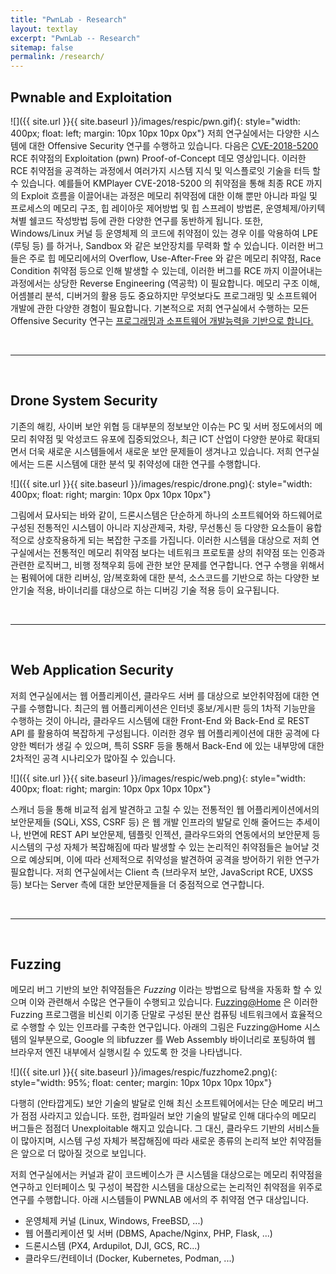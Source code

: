 ```yaml
---
title: "PwnLab - Research"
layout: textlay
excerpt: "PwnLab -- Research"
sitemap: false
permalink: /research/
---
```


## Pwnable and Exploitation

![]({{ site.url }}{{ site.baseurl }}/images/respic/pwn.gif){: style="width: 400px; float: left; margin: 10px 10px 10px 0px"}  저희 연구실에서는 다양한 시스템에 대한 Offensive Security 연구를 수행하고 있습니다. 다음은 [CVE-2018-5200](https://www.boho.or.kr/krcert/secNoticeView.do?bulletin_writing_sequence=30113) RCE 취약점의 Exploitation (pwn) Proof-of-Concept 데모 영상입니다. 이러한 RCE 취약점을 공격하는 과정에서 여러가지 시스템 지식 및 익스플로잇 기술을 터득 할 수 있습니다. 예를들어 KMPlayer CVE-2018-5200 의 취약점을 통해 최종 RCE 까지의 Exploit 흐름을 이끌어내는 과정은 
메모리 취약점에 대한 이해 뿐만 아니라 파일 및 프로세스의 메모리 구조, 힙 레이아웃 제어방법 및 힙 스프레이 방법론, 운영체제/아키텍쳐별 쉘코드 작성방법 등에 관한 다양한 연구를 동반하게 됩니다.
또한, Windows/Linux 커널 등 운영체제 의 코드에 취약점이 있는 경우 이를 악용하여 LPE (루팅 등) 를 하거나, Sandbox 와 같은 보안장치를 무력화 할 수 있습니다.
이러한 버그들은 주로 힙 메모리에서의 Overflow, Use-After-Free 와 같은 메모리 취약점, Race Condition 취약점 등으로 인해 발생할 수 있는데, 
이러한 버그를 RCE 까지 이끌어내는 과정에서는 상당한 Reverse Engineering (역공학) 이 필요합니다. 메모리 구조 이해, 어셈블리 분석, 디버거의 활용 등도 중요하지만 
무엇보다도 프로그래밍 및 소프트웨어 개발에 관한 다양한 경험이 필요합니다.
기본적으로 저희 연구실에서 수행하는 모든 Offensive Security 연구는 <U>프로그래밍과 소프트웨어 개발능력을 기반으로 합니다.</U> 

<br>
<hr>
<br>

## Drone System Security

기존의 해킹, 사이버 보안 위협 등 대부분의 정보보안 이슈는 PC 및 서버 정도에서의
메모리 취약점 및 악성코드 유포에 집중되었으나, 최근 ICT 산업이 다양한 분야로 확대되면서
더욱 새로운 시스템들에서 새로운 보안 문제들이 생겨나고 있습니다. 저희 연구실에서는
드론 시스템에 대한 분석 및 취약성에 대한 연구를 수행합니다. 

![]({{ site.url }}{{ site.baseurl }}/images/respic/drone.png){: style="width: 400px; float: right; margin: 10px 0px 10px 10px"}

그림에서 묘사되는 바와 같이, 드론시스템은 단순하게 하나의 소프트웨어와 하드웨어로 구성된 전통적인
시스템이 아니라 지상관제국, 차량, 무선통신 등 다양한 요소들이 융합적으로 상호작용하게 되는 복잡한
구조를 가집니다. 이러한 시스템을 대상으로 저희 연구실에서는 전통적인 메모리 취약점 보다는 네트워크 프로토콜 상의 취약점
또는 인증과 관련한 로직버그, 비행 정책우회 등에 관한 보안 문제를 연구합니다.
연구 수행을 위해서는 펌웨어에 대한 리버싱, 암/복호화에 대한 분석, 소스코드를 기반으로 하는 다양한
보안기술 적용, 바이너리를 대상으로 하는 디버깅 기술 적용 등이 요구됩니다.

<br>
<hr>
<br>

## Web Application Security

저희 연구실에서는 웹 어플리케이션, 클라우드 서버 를 대상으로 보안취약점에 대한 연구를 수행합니다.
최근의 웹 어플리케이션은 인터넷 홍보/게시판 등의 1차적 기능만을 수행하는 것이 아니라, 
클라우드 시스템에 대한 Front-End 와 Back-End 로 REST API 를 활용하여 복잡하게 구성됩니다. 
이러한 경우 웹 어플리케이션에 대한 공격에 다양한 벡터가 생길 수 있으며, 특히 SSRF 등을 통해서 Back-End 에 있는 
내부망에 대한 2차적인 공격 시나리오가 많아질 수 있습니다. 

![]({{ site.url }}{{ site.baseurl }}/images/respic/web.png){: style="width: 400px; float: right; margin: 10px 0px 10px 10px"}

스캐너 등을 통해 비교적 쉽게 발견하고 고칠 수 있는 전통적인 웹 어플리케이션에서의 보안문제들 (SQLi, XSS, CSRF 등) 은
웹 개발 인프라의 발달로 인해 줄어드는 추세이나, 반면에 REST API 보안문제, 템플릿 인젝션, 클라우드와의 연동에서의 보안문제 등 
시스템의 구성 자체가 복잡해짐에 따라 발생할 수 있는 논리적인 취약점들은 늘어날 것으로 예상되며, 이에 따라
선제적으로 취약성을 발견하여 공격을 방어하기 위한 연구가 필요합니다. 저희 연구실에서는 Client 측 (브라우저 보안, JavaScript RCE, UXSS 등)
보다는 Server 측에 대한 보안문제들을 더 중점적으로 연구합니다.


<br>
<hr>
<br>

## Fuzzing

메모리 버그 기반의 보안 취약점들은 <i>Fuzzing</i> 이라는 방법으로 탐색을 자동화 할 수 있으며 이와 관련해서 수많은
연구들이 수행되고 있습니다. [Fuzzing@Home](http://fuzzcoin.gtisc.gatech.edu:8000) 은 이러한 Fuzzing 프로그램을
비신뢰 이기종 단말로 구성된 분산 컴퓨팅 네트워크에서 효율적으로 수행할 수 있는 인프라를 구축한 연구입니다. 아래의 그림은
Fuzzing@Home 시스템의 일부분으로, Google 의 libfuzzer 를 Web Assembly 바이너리로 포팅하여 웹 브라우저 엔진 내부에서
실행시킬 수 있도록 한 것을 나타냅니다.

![]({{ site.url }}{{ site.baseurl }}/images/respic/fuzzhome2.png){: style="width: 95%; float: center; margin: 10px 10px 10px 10px"}

다행히 (안타깝게도) 보안 기술의 발달로 인해 최신 소프트웨어에서는 단순 메모리 버그가 점점 사라지고 있습니다.
또한, 컴파일러 보안 기술의 발달로 인해 대다수의 메모리 버그들은 점점더 Unexploitable 해지고 있습니다. 
그 대신, 클라우드 기반의 서비스들이 많아지며, 시스템 구성 자체가 복잡해짐에 따라 새로운 종류의 논리적 보안 취약점들은
앞으로 더 많아질 것으로 보입니다. 

저희 연구실에서는 커널과 같이 코드베이스가 큰 시스템을 대상으로는 메모리 취약점을 연구하고
인터페이스 및 구성이 복잡한 시스템을 대상으로는 논리적인 취약점을 위주로 연구를 수행합니다.
아래 시스템들이 PWNLAB 에서의 주 취약점 연구 대상입니다.

* 운영체제 커널 (Linux, Windows, FreeBSD, ...)
* 웹 어플리케이션 및 서버 (DBMS, Apache/Nginx, PHP, Flask, ...)
* 드론시스템 (PX4, Ardupilot, DJI, GCS, RC...)
* 클라우드/컨테이너 (Docker, Kubernetes, Podman, ...)

